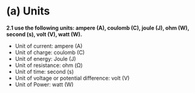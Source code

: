 # (a) Units

**2.1 use the following units: ampere (A), coulomb (C), joule (J), ohm (W), second (s), volt (V), watt (W).**

- Unit of current: ampere (A)
- Unit of charge: coulomb (C)
- Unit of energy: Joule (J)
- Unit of resistance: ohm (Ω)
- Unit of time: second (s)
- Unit of voltage or potential difference: volt (V)
- Unit of Power: watt (W)
